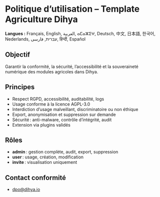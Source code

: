# Politique d’utilisation – Template Agriculture Dihya

**Langues :** Français, English, العربية, ⴰⵎⴰⵣⵉⵖ, Deutsch, 中文, 日本語, 한국어, Nederlands, עברית, فارسی, हिन्दी, Español

## Objectif
Garantir la conformité, la sécurité, l’accessibilité et la souveraineté numérique des modules agricoles dans Dihya.

## Principes
- Respect RGPD, accessibilité, auditabilité, logs
- Usage conforme à la licence AGPL-3.0
- Interdiction d’usage malveillant, discriminatoire ou non éthique
- Export, anonymisation et suppression sur demande
- Sécurité : anti-malware, contrôle d’intégrité, audit
- Extension via plugins validés

## Rôles
- **admin** : gestion complète, audit, export, suppression
- **user** : usage, création, modification
- **invite** : visualisation uniquement

## Contact conformité
- dpo@dihya.io
